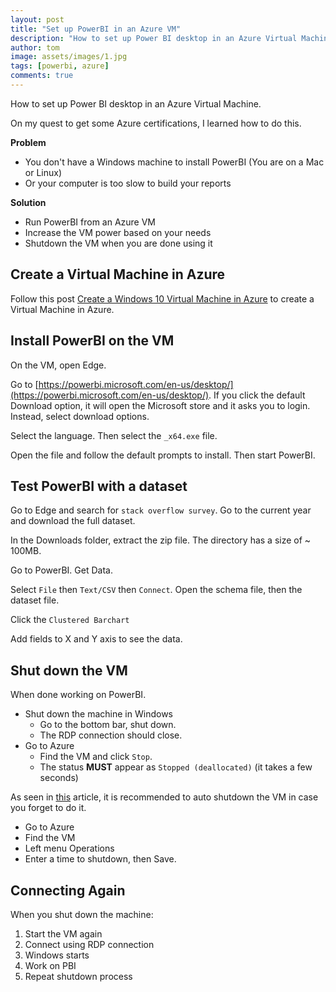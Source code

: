 ```yaml
---
layout: post
title: "Set up PowerBI in an Azure VM"
description: "How to set up Power BI desktop in an Azure Virtual Machine."
author: tom
image: assets/images/1.jpg
tags: [powerbi, azure]
comments: true
---
```


How to set up Power BI desktop in an Azure Virtual Machine.

On my quest to get some Azure certifications, I learned how to do this.

**Problem**

* You don't have a Windows machine to install PowerBI (You are on a Mac or Linux)
* Or your computer is too slow to build your reports

**Solution**

* Run PowerBI from an Azure VM
* Increase the VM power based on your needs
* Shutdown the VM when you are done using it
 
## Create a Virtual Machine in Azure

Follow this post [Create a Windows 10 Virtual Machine in Azure](../create-windows10-vm-azure/) to create a Virtual Machine in Azure.

## Install PowerBI on the VM

On the VM, open Edge.

Go to [https://powerbi.microsoft.com/en-us/desktop/](https://powerbi.microsoft.com/en-us/desktop/). If you click the default Download option, it will open the Microsoft store and it asks you to login. Instead, select download options. 

Select the language. Then select the `_x64.exe` file.

Open the file and follow the default prompts to install. Then start PowerBI.

## Test PowerBI with a dataset

Go to Edge and search for `stack overflow survey`. Go to the current year and download the full dataset.

In the Downloads folder, extract the zip file. The directory has a size of ~ 100MB.

Go to PowerBI. Get Data.

Select `File` then `Text/CSV` then `Connect`. Open the schema file, then the dataset file.

Click the `Clustered Barchart`

Add fields to X and Y axis to see the data.

## Shut down the VM

When done working on PowerBI.

* Shut down the machine in Windows
  * Go to the bottom bar, shut down.
  * The RDP connection should close.
* Go to Azure
  * Find the VM and click `Stop`.
  * The status **MUST** appear as `Stopped (deallocated)` (it takes a few seconds)

As seen in [this](https://build5nines.com/properly-shutdown-azure-vm-to-save-money/) article, it is recommended to auto shutdown the VM in case you forget to do it.

* Go to Azure
* Find the VM
* Left menu Operations
* Enter a time to shutdown, then Save.

## Connecting Again

When you shut down the machine:

1. Start the VM again
2. Connect using RDP connection
3. Windows starts
4. Work on PBI
5. Repeat shutdown process